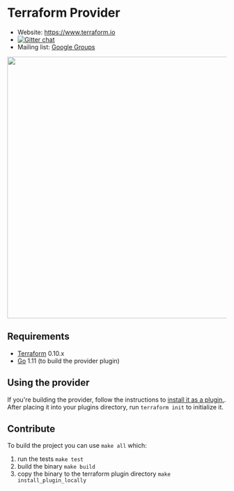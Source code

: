 # Terraform Provider

- Website: https://www.terraform.io
- [![Gitter chat](https://badges.gitter.im/hashicorp-terraform/Lobby.png)](https://gitter.im/hashicorp-terraform/Lobby)
- Mailing list: [Google Groups](http://groups.google.com/group/terraform-tool)

<img src="https://cdn.rawgit.com/hashicorp/terraform-website/master/content/source/assets/images/logo-hashicorp.svg" width="600px">

## Requirements

- [Terraform][terraform] 0.10.x
- [Go][go] 1.11 (to build the provider plugin)

## Using the provider
If you're building the provider, follow the instructions to [install it as a plugin.][install plugin].
After placing it into your plugins directory,  run `terraform init` to initialize it.

[install plugin]: https://www.terraform.io/docs/plugins/basics.html#installing-a-plugin
[terraform]: https://www.terraform.io/downloads.html
[go]: https://golang.org/doc/install


## Contribute

To build the project you can use `make all` which:
1. run the tests `make test`
2. build the binary `make build`
3. copy the binary to the terraform plugin directory `make install_plugin_locally`
